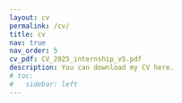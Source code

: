 ```yaml
---
layout: cv
permalink: /cv/
title: cv
nav: true
nav_order: 5
cv_pdf: CV_2025_internship_v5.pdf
description: You can download my CV here.
# toc:
#   sidebar: left
---
```

